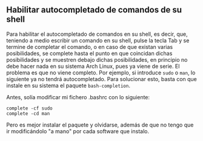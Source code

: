 ## Habilitar autocompletado de comandos de su shell

Para habilitar el autocompletado de comandos en su shell, es decir, que, teniendo a medio escribir un comando en
su shell, pulse la tecla Tab y se termine de completar el comando, o en caso de que existan varias
posibilidades, se complete hasta el punto en que coincidan dichas posibilidades y se muestren debajo dichas
posibilidades, en principio no debe hacer nada en su sistema Arch Linux, pues ya viene de serie. El problema es
que no viene completo. Por ejemplo, si introduce `sudo` o `man`, lo siguiente ya no tendrá autocompletado. Para
solucionar esto, basta con que instale en su sistema el paquete `bash-completion`.

Antes, solía modificar mi fichero .bashrc con lo siguiente:

```
complete -cf sudo
complete -cd man
```

Pero es mejor instalar el paquete y olvidarse, además de que no tengo que ir modificándolo "a mano" por cada
software que instalo.
